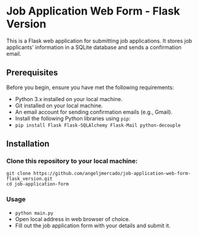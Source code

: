# Job Application Web Form - Flask Version

This is a Flask web application for submitting job applications. It stores job applicants' information in a SQLite database and sends a confirmation email.

## Prerequisites

Before you begin, ensure you have met the following requirements:

- Python 3.x installed on your local machine.
- Git installed on your local machine.
- An email account for sending confirmation emails (e.g., Gmail).
- Install the following Python libraries using `pip`:
- `pip install Flask Flask-SQLAlchemy Flask-Mail python-decouple`

## Installation

### Clone this repository to your local machine:

   `git clone https://github.com/angeljmercado/job-application-web-form-flask_version.git`   
   `cd job-application-form`

### Usage
  - `python main.py`
  - Open local address in web browser of choice.
  - Fill out the job application form with your details and submit it.

